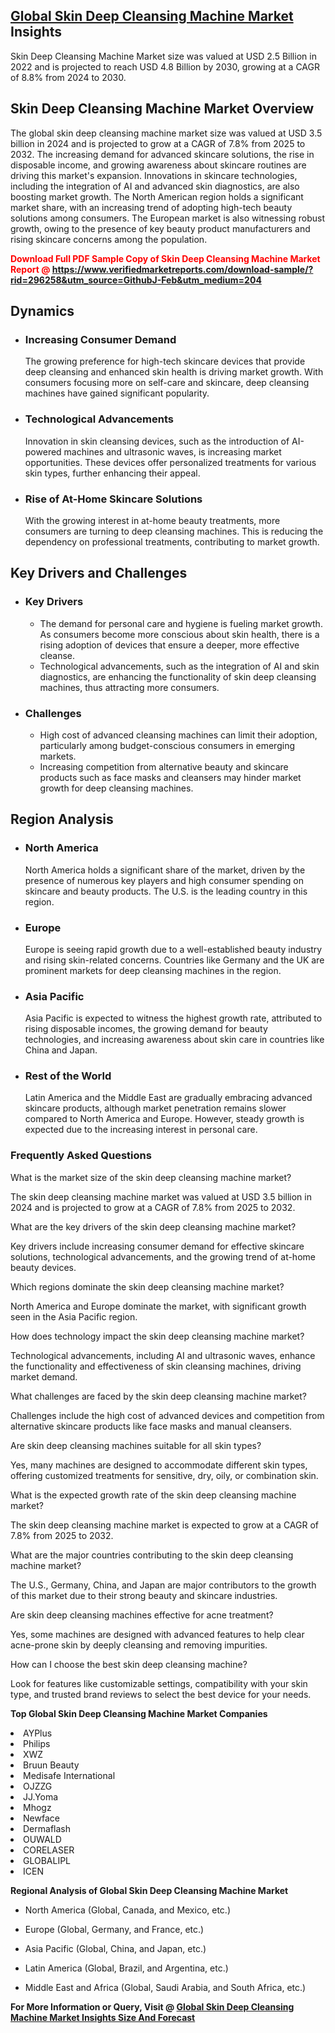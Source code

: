 <h2><a href="https://www.verifiedmarketreports.com/download-sample/?rid=296258&amp;utm_source=GithubJ&amp;utm_medium=204" target="_blank">Global Skin Deep Cleansing Machine Market</a> Insights</h2><p>Skin Deep Cleansing Machine Market size was valued at USD 2.5 Billion in 2022 and is projected to reach USD 4.8 Billion by 2030, growing at a CAGR of 8.8% from 2024 to 2030.</p><p> <h2>Skin Deep Cleansing Machine Market Overview</h2> <p>The global skin deep cleansing machine market size was valued at USD 3.5 billion in 2024 and is projected to grow at a CAGR of 7.8% from 2025 to 2032. The increasing demand for advanced skincare solutions, the rise in disposable income, and growing awareness about skincare routines are driving this market's expansion. Innovations in skincare technologies, including the integration of AI and advanced skin diagnostics, are also boosting market growth. The North American region holds a significant market share, with an increasing trend of adopting high-tech beauty solutions among consumers. The European market is also witnessing robust growth, owing to the presence of key beauty product manufacturers and rising skincare concerns among the population.</p> <p><strong><p><span class=""><span style="color: #ff0000;"><strong>Download Full PDF Sample Copy of Skin Deep Cleansing Machine Market Report</strong> @ </span><a href="https://www.verifiedmarketreports.com/download-sample/?rid=296258&amp;utm_source=GithubJ-Feb&amp;utm_medium=204" target="_blank">https://www.verifiedmarketreports.com/download-sample/?rid=296258&amp;utm_source=GithubJ-Feb&amp;utm_medium=204</a></span></p></strong></p> <h2>Dynamics</h2> <ul> <li><h3>Increasing Consumer Demand</h3> The growing preference for high-tech skincare devices that provide deep cleansing and enhanced skin health is driving market growth. With consumers focusing more on self-care and skincare, deep cleansing machines have gained significant popularity.</li> <li><h3>Technological Advancements</h3> Innovation in skin cleansing devices, such as the introduction of AI-powered machines and ultrasonic waves, is increasing market opportunities. These devices offer personalized treatments for various skin types, further enhancing their appeal.</li> <li><h3>Rise of At-Home Skincare Solutions</h3> With the growing interest in at-home beauty treatments, more consumers are turning to deep cleansing machines. This is reducing the dependency on professional treatments, contributing to market growth.</li> </ul> <h2>Key Drivers and Challenges</h2> <ul> <li><h3>Key Drivers</h3> <ul> <li>The demand for personal care and hygiene is fueling market growth. As consumers become more conscious about skin health, there is a rising adoption of devices that ensure a deeper, more effective cleanse.</li> <li>Technological advancements, such as the integration of AI and skin diagnostics, are enhancing the functionality of skin deep cleansing machines, thus attracting more consumers.</li> </ul> </li> <li><h3>Challenges</h3> <ul> <li>High cost of advanced cleansing machines can limit their adoption, particularly among budget-conscious consumers in emerging markets.</li> <li>Increasing competition from alternative beauty and skincare products such as face masks and cleansers may hinder market growth for deep cleansing machines.</li> </ul> </li> </ul> <h2>Region Analysis</h2> <ul> <li><h3>North America</h3> North America holds a significant share of the market, driven by the presence of numerous key players and high consumer spending on skincare and beauty products. The U.S. is the leading country in this region.</li> <li><h3>Europe</h3> Europe is seeing rapid growth due to a well-established beauty industry and rising skin-related concerns. Countries like Germany and the UK are prominent markets for deep cleansing machines in the region.</li> <li><h3>Asia Pacific</h3> Asia Pacific is expected to witness the highest growth rate, attributed to rising disposable incomes, the growing demand for beauty technologies, and increasing awareness about skin care in countries like China and Japan.</li> <li><h3>Rest of the World</h3> Latin America and the Middle East are gradually embracing advanced skincare products, although market penetration remains slower compared to North America and Europe. However, steady growth is expected due to the increasing interest in personal care.</li> </ul> <h3>Frequently Asked Questions</h3> <p>What is the market size of the skin deep cleansing machine market?</p> <p>The skin deep cleansing machine market was valued at USD 3.5 billion in 2024 and is projected to grow at a CAGR of 7.8% from 2025 to 2032.</p> <p>What are the key drivers of the skin deep cleansing machine market?</p> <p>Key drivers include increasing consumer demand for effective skincare solutions, technological advancements, and the growing trend of at-home beauty devices.</p> <p>Which regions dominate the skin deep cleansing machine market?</p> <p>North America and Europe dominate the market, with significant growth seen in the Asia Pacific region.</p> <p>How does technology impact the skin deep cleansing machine market?</p> <p>Technological advancements, including AI and ultrasonic waves, enhance the functionality and effectiveness of skin cleansing machines, driving market demand.</p> <p>What challenges are faced by the skin deep cleansing machine market?</p> <p>Challenges include the high cost of advanced devices and competition from alternative skincare products like face masks and manual cleansers.</p> <p>Are skin deep cleansing machines suitable for all skin types?</p> <p>Yes, many machines are designed to accommodate different skin types, offering customized treatments for sensitive, dry, oily, or combination skin.</p> <p>What is the expected growth rate of the skin deep cleansing machine market?</p> <p>The skin deep cleansing machine market is expected to grow at a CAGR of 7.8% from 2025 to 2032.</p> <p>What are the major countries contributing to the skin deep cleansing machine market?</p> <p>The U.S., Germany, China, and Japan are major contributors to the growth of this market due to their strong beauty and skincare industries.</p> <p>Are skin deep cleansing machines effective for acne treatment?</p> <p>Yes, some machines are designed with advanced features to help clear acne-prone skin by deeply cleansing and removing impurities.</p> <p>How can I choose the best skin deep cleansing machine?</p> <p>Look for features like customizable settings, compatibility with your skin type, and trusted brand reviews to select the best device for your needs.</p> </p><p><strong>Top Global Skin Deep Cleansing Machine Market Companies</strong></p><div data-test-id=""><p><li>AYPlus</li><li> Philips</li><li> XWZ</li><li> Bruun Beauty</li><li> Medisafe International</li><li> OJZZG</li><li> JJ.Yoma</li><li> Mhogz</li><li> Newface</li><li> Dermaflash</li><li> OUWALD</li><li> CORELASER</li><li> GLOBALIPL</li><li> ICEN</li></p><div><strong>Regional Analysis of&nbsp;Global Skin Deep Cleansing Machine Market</strong></div><ul><li dir="ltr"><p dir="ltr">North America&nbsp;(Global, Canada, and Mexico, etc.)</p></li><li dir="ltr"><p dir="ltr">Europe (Global, Germany, and France, etc.)</p></li><li dir="ltr"><p dir="ltr">Asia Pacific&nbsp;(Global, China, and Japan, etc.)</p></li><li dir="ltr"><p dir="ltr">Latin America&nbsp;(Global, Brazil, and Argentina, etc.)</p></li><li dir="ltr">Middle East and Africa&nbsp;(Global, Saudi Arabia, and South Africa, etc.)</li></ul><p><strong>For More Information or Query, Visit @&nbsp;</strong><strong><a href="https://www.verifiedmarketreports.com/product/skin-deep-cleansing-machine-market/?utm_source=GithubJ&amp;utm_medium=204" target="_blank">Global Skin Deep Cleansing Machine Market Insights Size And Forecast</a></strong></p></div>

